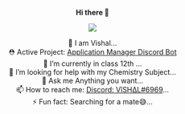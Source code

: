 <div align="center">
  
  <b> Hi there 👋  </b>  

<div class="center">
<img src="https://readme-github-stats.now.sh/api?username=imkrvishal&theme=light&show_icons=true" class="center">
</div>

🔭 I am Vishal...  
⛑  Active Project: [Application Manager Discord Bot](https://imkrvishal.gitbook.io/application-manager)  
🌱 I’m currently in class 12th ...  
🤔 I’m looking for help with my Chemistry Subject...  
💬 Ask me Anything you want...  
📫 How to reach me: [Discord: VîSH∆L#6969](https://discord.com/users/726287877897584673)...  
⚡ Fun fact: Searching for a mate😅...  

</div>

